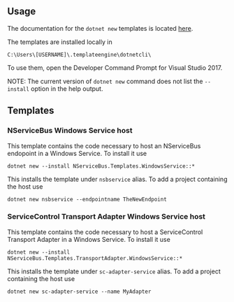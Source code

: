## Usage

The documentation for the `dotnet new` templates is located [here](https://github.com/dotnet/templating/wiki/%22Runnable-Project%22-Templates).

The templates are installed locally in

```
C:\Users\[USERNAME]\.templateengine\dotnetcli\
```

To use them, open the Developer Command Prompt for Visual Studio 2017.

NOTE: The current version of `dotnet new` command does not list the `--install` option in the help output.

## Templates

### NServiceBus Windows Service host

This template contains the code necessary to host an NServiceBus endopoint in a Windows Service. To install it use

```
dotnet new --install NServiceBus.Templates.WindowsService::*
```

This installs the template under `nsbservice` alias. To add a project containing the host use

```
dotnet new nsbservice --endpointname TheNewEndpoint
```

### ServiceControl Transport Adapter Windows Service host

This template contains the code necessary to host a ServiceControl Transport Adapter in a Windows Service. To install it use

```
dotnet new --install NServiceBus.Templates.TransportAdapter.WindowsService::*
```

This installs the template under `sc-adapter-service` alias. To add a project containing the host use

```
dotnet new sc-adapter-service --name MyAdapter
```
